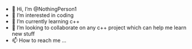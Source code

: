 - 👋 Hi, I’m @NothingPerson1
- 👀 I’m interested in coding
- 🌱 I’m currently learning c++
- 💞️ I’m looking to collaborate on any c++ project which can help me learn new stuff
- 📫 How to reach me ...

<!---
NothingPerson1/NothingPerson1 is a ✨ special ✨ repository because its `README.md` (this file) appears on your GitHub profile.
You can click the Preview link to take a look at your changes.
--->
